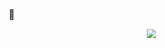 ###  👋
<p align="center">
  <a href="https://github.com/KernelOverseer"><img src="https://readme-typing-svg.demolab.com?font=Fira+Code&size=40&pause=1000&width=600&height=100&lines=Hi there i'm    AN BIRI  🙋..."></a>
